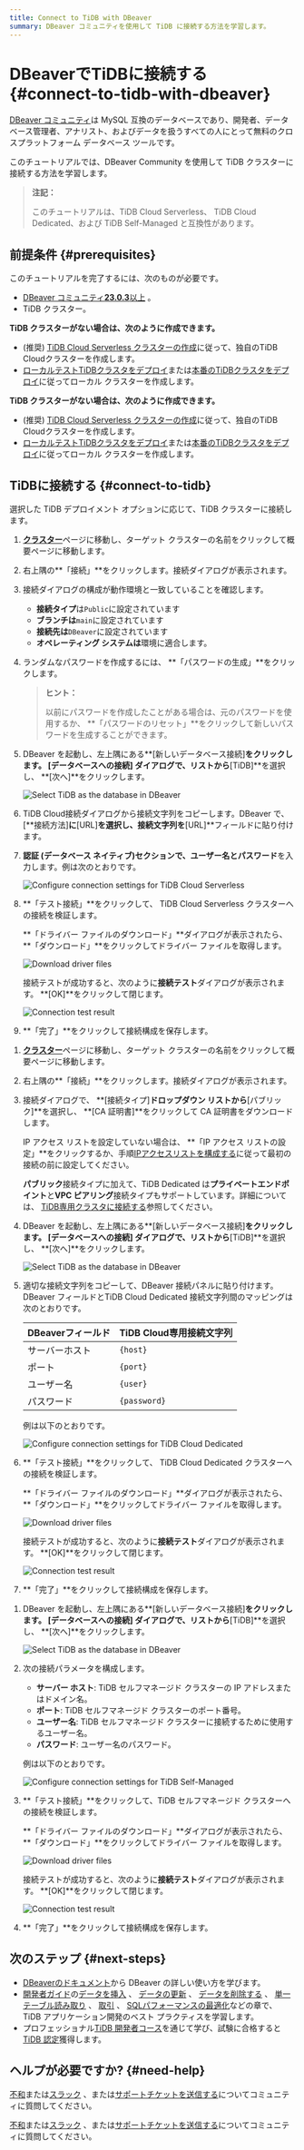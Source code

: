 ```yaml
---
title: Connect to TiDB with DBeaver
summary: DBeaver コミュニティを使用して TiDB に接続する方法を学習します。
---
```


# DBeaverでTiDBに接続する {#connect-to-tidb-with-dbeaver}

[DBeaver コミュニティ](https://dbeaver.io/download/)は MySQL 互換のデータベースであり、開発者、データベース管理者、アナリスト、およびデータを扱うすべての人にとって無料のクロスプラットフォーム データベース ツールです。

このチュートリアルでは、DBeaver Community を使用して TiDB クラスターに接続する方法を学習します。

> **注記：**
>
> このチュートリアルは、TiDB Cloud Serverless、 TiDB Cloud Dedicated、および TiDB Self-Managed と互換性があります。

## 前提条件 {#prerequisites}

このチュートリアルを完了するには、次のものが必要です。

-   [DBeaver コミュニティ**23.0.3**以上](https://dbeaver.io/download/) 。
-   TiDB クラスター。

<CustomContent platform="tidb">

**TiDB クラスターがない場合は、次のように作成できます。**

-   (推奨) [TiDB Cloud Serverless クラスターの作成](/develop/dev-guide-build-cluster-in-cloud.md)に従って、独自のTiDB Cloudクラスターを作成します。
-   [ローカルテストTiDBクラスタをデプロイ](/quick-start-with-tidb.md#deploy-a-local-test-cluster)または[本番のTiDBクラスタをデプロイ](/production-deployment-using-tiup.md)に従ってローカル クラスターを作成します。

</CustomContent>
<CustomContent platform="tidb-cloud">

**TiDB クラスターがない場合は、次のように作成できます。**

-   (推奨) [TiDB Cloud Serverless クラスターの作成](/develop/dev-guide-build-cluster-in-cloud.md)に従って、独自のTiDB Cloudクラスターを作成します。
-   [ローカルテストTiDBクラスタをデプロイ](https://docs.pingcap.com/tidb/stable/quick-start-with-tidb#deploy-a-local-test-cluster)または[本番のTiDBクラスタをデプロイ](https://docs.pingcap.com/tidb/stable/production-deployment-using-tiup)に従ってローカル クラスターを作成します。

</CustomContent>

## TiDBに接続する {#connect-to-tidb}

選択した TiDB デプロイメント オプションに応じて、TiDB クラスターに接続します。

<SimpleTab>
<div label="TiDB Cloud Serverless">

1.  [**クラスター**](https://tidbcloud.com/console/clusters)ページに移動し、ターゲット クラスターの名前をクリックして概要ページに移動します。

2.  右上隅の**「接続」**をクリックします。接続ダイアログが表示されます。

3.  接続ダイアログの構成が動作環境と一致していることを確認します。

    -   **接続タイプ**は`Public`に設定されています
    -   **ブランチは**`main`に設定されています
    -   **接続先は**`DBeaver`に設定されています
    -   **オペレーティング システムは**環境に適合します。

4.  ランダムなパスワードを作成するには、 **「パスワードの生成」**をクリックします。

    > **ヒント：**
    >
    > 以前にパスワードを作成したことがある場合は、元のパスワードを使用するか、 **「パスワードのリセット」**をクリックして新しいパスワードを生成することができます。

5.  DBeaver を起動し、左上隅にある**[新しいデータベース接続]**をクリックします。 **[データベースへの接続] ダイアログ**で、リストから**[TiDB]**を選択し、 **[次へ]**をクリックします。

    ![Select TiDB as the database in DBeaver](https://download.pingcap.com/images/docs/develop/dbeaver-select-database.jpg)

6.  TiDB Cloud接続ダイアログから接続文字列をコピーします。DBeaver で、[**接続方法]**に**[URL]**を選択し、接続文字列を**[URL]**フィールドに貼り付けます。

7.  **認証 (データベース ネイティブ)**セクションで、**ユーザー名**と**パスワード**を入力します。例は次のとおりです。

    ![Configure connection settings for TiDB Cloud Serverless](https://download.pingcap.com/images/docs/develop/dbeaver-connection-settings-serverless.jpg)

8.  **「テスト接続」**をクリックして、 TiDB Cloud Serverless クラスターへの接続を検証します。

    **「ドライバー ファイルのダウンロード」**ダイアログが表示されたら、 **「ダウンロード」**をクリックしてドライバー ファイルを取得します。

    ![Download driver files](https://download.pingcap.com/images/docs/develop/dbeaver-download-driver.jpg)

    接続テストが成功すると、次のように**接続テスト**ダイアログが表示されます。 **[OK]**をクリックして閉じます。

    ![Connection test result](https://download.pingcap.com/images/docs/develop/dbeaver-connection-test.jpg)

9.  **「完了」**をクリックして接続構成を保存します。

</div>
<div label="TiDB Cloud Dedicated">

1.  [**クラスター**](https://tidbcloud.com/console/clusters)ページに移動し、ターゲット クラスターの名前をクリックして概要ページに移動します。

2.  右上隅の**「接続」**をクリックします。接続ダイアログが表示されます。

3.  接続ダイアログで、 **[接続タイプ]**ドロップダウン リストから**[パブリック]**を選択し、 **[CA 証明書]**をクリックして CA 証明書をダウンロードします。

    IP アクセス リストを設定していない場合は、 **「IP アクセス リストの設定」**をクリックするか、手順[IPアクセスリストを構成する](https://docs.pingcap.com/tidbcloud/configure-ip-access-list)に従って最初の接続の前に設定してください。

    **パブリック**接続タイプに加えて、TiDB Dedicated は**プライベートエンドポイント**と**VPC ピアリング**接続タイプもサポートしています。詳細については、 [TiDB専用クラスタに接続する](https://docs.pingcap.com/tidbcloud/connect-to-tidb-cluster)参照してください。

4.  DBeaver を起動し、左上隅にある**[新しいデータベース接続]**をクリックします。 **[データベースへの接続] ダイアログ**で、リストから**[TiDB]**を選択し、 **[次へ]**をクリックします。

    ![Select TiDB as the database in DBeaver](https://download.pingcap.com/images/docs/develop/dbeaver-select-database.jpg)

5.  適切な接続文字列をコピーして、DBeaver 接続パネルに貼り付けます。DBeaver フィールドとTiDB Cloud Dedicated 接続文字列間のマッピングは次のとおりです。

    | DBeaverフィールド | TiDB Cloud専用接続文字列 |
    | ------------ | ----------------- |
    | サーバーホスト      | `{host}`          |
    | ポート          | `{port}`          |
    | ユーザー名        | `{user}`          |
    | パスワード        | `{password}`      |

    例は以下のとおりです。

    ![Configure connection settings for TiDB Cloud Dedicated](https://download.pingcap.com/images/docs/develop/dbeaver-connection-settings-dedicated.jpg)

6.  **「テスト接続」**をクリックして、 TiDB Cloud Dedicated クラスターへの接続を検証します。

    **「ドライバー ファイルのダウンロード」**ダイアログが表示されたら、 **「ダウンロード」**をクリックしてドライバー ファイルを取得します。

    ![Download driver files](https://download.pingcap.com/images/docs/develop/dbeaver-download-driver.jpg)

    接続テストが成功すると、次のように**接続テスト**ダイアログが表示されます。 **[OK]**をクリックして閉じます。

    ![Connection test result](https://download.pingcap.com/images/docs/develop/dbeaver-connection-test.jpg)

7.  **「完了」**をクリックして接続構成を保存します。

</div>
<div label="TiDB Self-Managed">

1.  DBeaver を起動し、左上隅にある**[新しいデータベース接続]**をクリックします。 **[データベースへの接続] ダイアログ**で、リストから**[TiDB]**を選択し、 **[次へ]**をクリックします。

    ![Select TiDB as the database in DBeaver](https://download.pingcap.com/images/docs/develop/dbeaver-select-database.jpg)

2.  次の接続パラメータを構成します。

    -   **サーバー ホスト**: TiDB セルフマネージド クラスターの IP アドレスまたはドメイン名。
    -   **ポート**: TiDB セルフマネージド クラスターのポート番号。
    -   **ユーザー名**: TiDB セルフマネージド クラスターに接続するために使用するユーザー名。
    -   **パスワード**: ユーザー名のパスワード。

    例は以下のとおりです。

    ![Configure connection settings for TiDB Self-Managed](https://download.pingcap.com/images/docs/develop/dbeaver-connection-settings-self-hosted.jpg)

3.  **「テスト接続」**をクリックして、TiDB セルフマネージド クラスターへの接続を検証します。

    **「ドライバー ファイルのダウンロード」**ダイアログが表示されたら、 **「ダウンロード」**をクリックしてドライバー ファイルを取得します。

    ![Download driver files](https://download.pingcap.com/images/docs/develop/dbeaver-download-driver.jpg)

    接続テストが成功すると、次のように**接続テスト**ダイアログが表示されます。 **[OK]**をクリックして閉じます。

    ![Connection test result](https://download.pingcap.com/images/docs/develop/dbeaver-connection-test.jpg)

4.  **「完了」**をクリックして接続構成を保存します。

</div>
</SimpleTab>

## 次のステップ {#next-steps}

-   [DBeaverのドキュメント](https://github.com/dbeaver/dbeaver/wiki)から DBeaver の詳しい使い方を学びます。
-   [開発者ガイド](/develop/dev-guide-overview.md)の[データを挿入](/develop/dev-guide-insert-data.md) 、 [データの更新](/develop/dev-guide-update-data.md) 、 [データを削除する](/develop/dev-guide-delete-data.md) 、 [単一テーブル読み取り](/develop/dev-guide-get-data-from-single-table.md) 、 [取引](/develop/dev-guide-transaction-overview.md) 、 [SQLパフォーマンスの最適化](/develop/dev-guide-optimize-sql-overview.md)などの章で、 TiDB アプリケーション開発のベスト プラクティスを学習します。
-   プロフェッショナル[TiDB 開発者コース](https://www.pingcap.com/education/)を通じて学び、試験に合格すると[TiDB 認定](https://www.pingcap.com/education/certification/)獲得します。

## ヘルプが必要ですか? {#need-help}

<CustomContent platform="tidb">

[不和](https://discord.gg/DQZ2dy3cuc?utm_source=doc)または[スラック](https://slack.tidb.io/invite?team=tidb-community&#x26;channel=everyone&#x26;ref=pingcap-docs) 、または[サポートチケットを送信する](/support.md)についてコミュニティに質問してください。

</CustomContent>

<CustomContent platform="tidb-cloud">

[不和](https://discord.gg/DQZ2dy3cuc?utm_source=doc)または[スラック](https://slack.tidb.io/invite?team=tidb-community&#x26;channel=everyone&#x26;ref=pingcap-docs) 、または[サポートチケットを送信する](https://tidb.support.pingcap.com/)についてコミュニティに質問してください。

</CustomContent>
